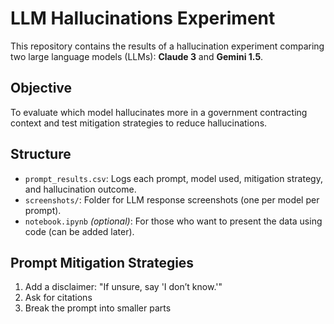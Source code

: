 # LLM Hallucinations Experiment

This repository contains the results of a hallucination experiment comparing two large language models (LLMs): **Claude 3** and **Gemini 1.5**.

## Objective
To evaluate which model hallucinates more in a government contracting context and test mitigation strategies to reduce hallucinations.

## Structure
- `prompt_results.csv`: Logs each prompt, model used, mitigation strategy, and hallucination outcome.
- `screenshots/`: Folder for LLM response screenshots (one per model per prompt).
- `notebook.ipynb` *(optional)*: For those who want to present the data using code (can be added later).

## Prompt Mitigation Strategies
1. Add a disclaimer: "If unsure, say 'I don’t know.'"
2. Ask for citations
3. Break the prompt into smaller parts

